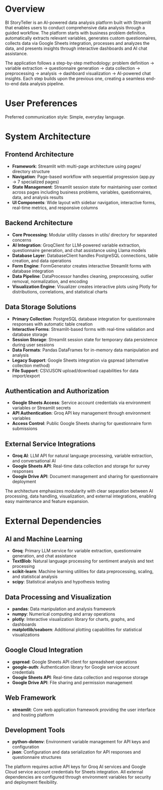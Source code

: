 # Overview

BI StoryTeller is an AI-powered data analysis platform built with Streamlit that enables users to conduct comprehensive data analysis through a guided workflow. The platform starts with business problem definition, automatically extracts relevant variables, generates custom questionnaires, collects data via Google Sheets integration, processes and analyzes the data, and presents insights through interactive dashboards and AI chat assistance.

The application follows a step-by-step methodology: problem definition → variable extraction → questionnaire generation → data collection → preprocessing → analysis → dashboard visualization → AI-powered chat insights. Each step builds upon the previous one, creating a seamless end-to-end data analysis pipeline.

# User Preferences

Preferred communication style: Simple, everyday language.

# System Architecture

## Frontend Architecture
- **Framework**: Streamlit with multi-page architecture using pages/ directory structure
- **Navigation**: Page-based workflow with sequential progression (app.py → 7 specialized pages)
- **State Management**: Streamlit session state for maintaining user context across pages including business problems, variables, questionnaires, data, and analysis results
- **UI Components**: Wide layout with sidebar navigation, interactive forms, real-time metrics, and responsive columns

## Backend Architecture
- **Core Processing**: Modular utility classes in utils/ directory for separated concerns
- **AI Integration**: GroqClient for LLM-powered variable extraction, questionnaire generation, and chat assistance using Llama models
- **Database Layer**: DatabaseClient handles PostgreSQL connections, table creation, and data operations
- **Form Engine**: FormGenerator creates interactive Streamlit forms with database integration
- **Data Pipeline**: DataProcessor handles cleaning, preprocessing, outlier removal, normalization, and encoding
- **Visualization Engine**: Visualizer creates interactive plots using Plotly for distributions, correlations, and statistical charts

## Data Storage Solutions
- **Primary Collection**: PostgreSQL database integration for questionnaire responses with automatic table creation
- **Interactive Forms**: Streamlit-based forms with real-time validation and database storage
- **Session Storage**: Streamlit session state for temporary data persistence during user sessions
- **Data Formats**: Pandas DataFrames for in-memory data manipulation and analysis
- **Legacy Support**: Google Sheets integration via gspread (alternative collection method)
- **File Support**: CSV/JSON upload/download capabilities for data import/export

## Authentication and Authorization
- **Google Sheets Access**: Service account credentials via environment variables or Streamlit secrets
- **API Authentication**: Groq API key management through environment variables
- **Access Control**: Public Google Sheets sharing for questionnaire form submissions

## External Service Integrations
- **Groq AI**: LLM API for natural language processing, variable extraction, and conversational AI
- **Google Sheets API**: Real-time data collection and storage for survey responses
- **Google Drive API**: Document management and sharing for questionnaire deployment

The architecture emphasizes modularity with clear separation between AI processing, data handling, visualization, and external integrations, enabling easy maintenance and feature expansion.

# External Dependencies

## AI and Machine Learning
- **Groq**: Primary LLM service for variable extraction, questionnaire generation, and chat assistance
- **TextBlob**: Natural language processing for sentiment analysis and text processing
- **scikit-learn**: Machine learning utilities for data preprocessing, scaling, and statistical analysis
- **scipy**: Statistical analysis and hypothesis testing

## Data Processing and Visualization
- **pandas**: Data manipulation and analysis framework
- **numpy**: Numerical computing and array operations
- **plotly**: Interactive visualization library for charts, graphs, and dashboards
- **matplotlib/seaborn**: Additional plotting capabilities for statistical visualizations

## Google Cloud Integration
- **gspread**: Google Sheets API client for spreadsheet operations
- **google-auth**: Authentication library for Google service account credentials
- **Google Sheets API**: Real-time data collection and response storage
- **Google Drive API**: File sharing and permission management

## Web Framework
- **streamlit**: Core web application framework providing the user interface and hosting platform

## Development Tools
- **python-dotenv**: Environment variable management for API keys and configuration
- **json**: Configuration and data serialization for API responses and questionnaire structures

The platform requires active API keys for Groq AI services and Google Cloud service account credentials for Sheets integration. All external dependencies are configured through environment variables for security and deployment flexibility.
